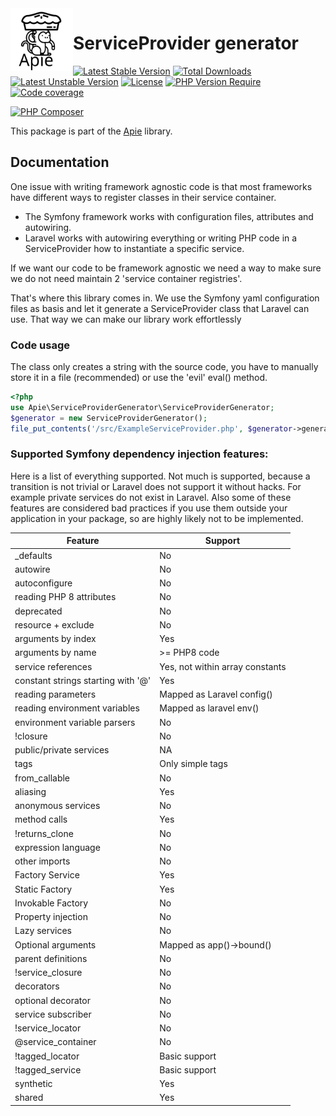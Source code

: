 <img src="https://raw.githubusercontent.com/apie-lib/apie-lib-monorepo/main/docs/apie-logo.svg" width="100px" align="left" />
<h1>ServiceProvider generator</h1>






 [![Latest Stable Version](http://poser.pugx.org/apie/service-provider-generator/v)](https://packagist.org/packages/apie/service-provider-generator) [![Total Downloads](http://poser.pugx.org/apie/service-provider-generator/downloads)](https://packagist.org/packages/apie/service-provider-generator) [![Latest Unstable Version](http://poser.pugx.org/apie/service-provider-generator/v/unstable)](https://packagist.org/packages/apie/service-provider-generator) [![License](http://poser.pugx.org/apie/service-provider-generator/license)](https://packagist.org/packages/apie/service-provider-generator) [![PHP Version Require](http://poser.pugx.org/apie/service-provider-generator/require/php)](https://packagist.org/packages/apie/service-provider-generator) [![Code coverage](https://raw.githubusercontent.com/apie-lib/service-provider-generator/main/coverage_badge.svg)](https://apie-lib.github.io/coverage/service-provider-generator/index.html)  

[![PHP Composer](https://github.com/apie-lib/service-provider-generator/actions/workflows/php.yml/badge.svg?event=push)](https://github.com/apie-lib/service-provider-generator/actions/workflows/php.yml)

This package is part of the [Apie](https://github.com/apie-lib) library.

## Documentation
One issue with writing framework agnostic code is that most frameworks have different ways to register classes in their service container.
- The Symfony framework works with configuration files, attributes and autowiring.
- Laravel works with autowiring everything or writing PHP code in a ServiceProvider how to instantiate a specific service.

If we want our code to be framework agnostic we need a way to make sure we do not need maintain 2 'service container registries'.

That's where this library comes in. We use the Symfony yaml configuration files as basis and let it generate a ServiceProvider class that Laravel can use. That way we can make our library work effortlessly

### Code usage
The class only creates a string with the source code, you have to manually store it in a file (recommended) or use the 'evil' eval() method.

```php
<?php
use Apie\ServiceProviderGenerator\ServiceProviderGenerator;
$generator = new ServiceProviderGenerator();
file_put_contents('/src/ExampleServiceProvider.php', $generator->generateClass(App\ExampleServiceProvider::class, 'resources/config/example-service.yaml'));
```

### Supported Symfony dependency injection features:
Here is a list of everything supported. Not much is supported, because a transition is not trivial
or Laravel does not support it without hacks. For example private services do not exist in Laravel.
Also some of these features are considered bad practices if you use them outside your application in
your package, so are highly likely not to be implemented.

| Feature | Support |
| ------- | ------- |
| _defaults | No |
| autowire | No |
| autoconfigure | No |
| reading PHP 8 attributes | No |
| deprecated | No |
| resource + exclude | No |
| arguments by index | Yes |
| arguments by name | >= PHP8 code |
| service references | Yes, not within array constants |
| constant strings starting with '@' | Yes |
| reading parameters | Mapped as Laravel config() |
| reading environment variables | Mapped as laravel env() |
| environment variable parsers | No |
| !closure | No |
| public/private services | NA |
| tags | Only simple tags |
| from_callable | No |
| aliasing | Yes |
| anonymous services | No |
| method calls | Yes |
| !returns_clone | No |
| expression language | No |
| other imports | No |
| Factory Service | Yes |
| Static Factory | Yes |
| Invokable Factory | No |
| Property injection | No |
| Lazy services | No |
| Optional arguments | Mapped as app()->bound() |
| parent definitions | No |
| !service_closure | No |
| decorators | No |
| optional decorator | No |
| service subscriber | No |
| !service_locator | No |
| @service_container | No |
| !tagged_locator | Basic support |
| !tagged_service | Basic support |
| synthetic | Yes |
| shared | Yes |






